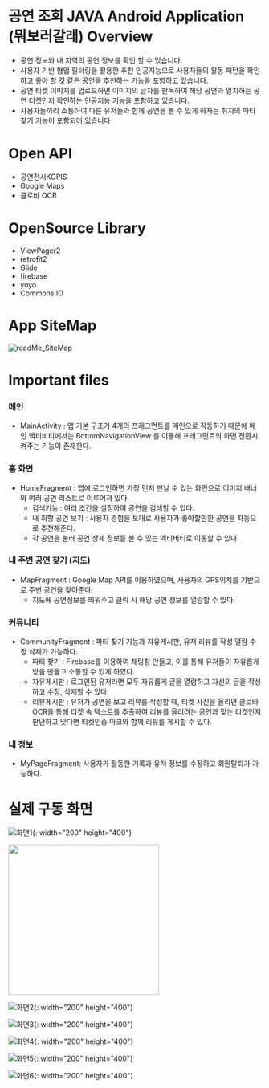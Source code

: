 # 공연 조회 JAVA Android Application  (뭐보러갈래) Overview
- 공연 정보와 내 지역의 공연 정보를 확인 할 수 있습니다.
- 사용자 기반 협업 필터링을 활용한 추천 인공지능으로 사용자들의 활동 패턴을 확인하고 좋아 할 것 같은 공연을 추천하는 기능을 포함하고 있습니다.
- 공연 티켓 이미지를 업로드하면 이미지의 글자를 판독하여 해당 공연과 일치하는 공연 티켓인지 확인하는 인공지능 기능을 포함하고 있습니다.
- 사용자들끼리 소통하여 다른 유저들과 함께 공연을 볼 수 있게 하자는 취지의 파티 찾기 기능이 포함되어 있습니다

# Open API
- 공연전시KOPIS
- Google Maps
- 클로바 OCR

#  OpenSource Library
- ViewPager2
- retrofit2
- Glide
- firebase
- yoyo
- Commons IO

# App SiteMap
![readMe_SiteMap](https://user-images.githubusercontent.com/105832386/190550178-7716bb56-ba26-415c-9301-592576646acd.png)

# Important files
### **메인**
-  MainActivity : 앱 기본 구조가 4개의 프래그먼트를 메인으로 작동하기 때문에 메인 액티비티에서는 BottomNavigationView 를 이용해 프래그먼트의 화면 전환시켜주는 기능이 존재한다. 

### **홈 화면**
  - HomeFragment : 앱에 로그인하면 가장 먼저 만날 수 있는 화면으로 이미지 배너와 여러 공연 리스트로 이루어져 있다.
    - 검색기능 : 여러 조건을 설정하여 공연을 검색할 수 있다.
    - 내 취향 공연 보기 : 사용자 경험을 토대로 사용자가 좋아할만한 공연을 자동으로 추천해준다.
    - 각 공연을 눌러 공연 상세 정보를 볼 수 있는 액티비티로 이동할 수 있다.

### **내 주변 공연 찾기 (지도)**
  - MapFragment : Google Map API를 이용하였으며, 사용자의 GPS위치를 기반으로 주변 공연을 찾아준다.
    - 지도에 공연정보를 띄워주고 클릭 시 해당 공연 정보를 열람할 수 있다.

### **커뮤니티**
  - CommunityFragment : 파티 찾기 기능과 자유게시판, 유저 리뷰를 작성 열람 수정 삭제가 가능하다. 
    - 파티 찾기 : Firebase를 이용하여 채팅창 만들고, 이를 통해 유저들이 자유롭게 방을 만들고 소통할 수 있게 하였다.
    - 자유게시판 : 로그인된 유저라면 모두 자유롭게 글을 열람하고 자신의 글을 작성하고 수정, 삭제할 수 있다.
    - 리뷰게시판 : 유저가 공연을 보고 리뷰를 작성할 때, 티켓 사진을 올리면 클로바 OCR을 통해 티켓 속 텍스트를 추출하여 리뷰를 올리려는 공연과 맞는 티켓인지 판단하고 맞다면 티켓인증 마크와 함께 리뷰를 게시할 수 있다.  

### **내 정보**
  - MyPageFragment: 사용자가 활동한 기록과 유저 정보를 수정하고 회원탈퇴가 가능하다.

# 실제 구동 화면

![화면1](https://user-images.githubusercontent.com/105832386/190554589-34740111-84ba-43e7-935c-3c49ea36772c.png){: width="200" height="400"}

<img src="https://user-images.githubusercontent.com/105832386/190554589-34740111-84ba-43e7-935c-3c49ea36772c.png" width="300" height="300">

![화면2](https://user-images.githubusercontent.com/105832386/190554594-c91215f0-8358-47a7-95b3-24e7b301a9f7.png){: width="200" height="400"}

![화면3](https://user-images.githubusercontent.com/105832386/190554596-680e9d29-4e1f-452f-bf71-5a7b6dd50c5a.png){: width="200" height="400"}

![화면4](https://user-images.githubusercontent.com/105832386/190554597-54a118a8-972b-4354-b06a-fbe98e127b4b.png){: width="200" height="400"}

![화면5](https://user-images.githubusercontent.com/105832386/190554599-60a95d1b-faad-4eaf-bc27-5817436f9c4f.png){: width="200" height="400"}

![화면6](https://user-images.githubusercontent.com/105832386/190554603-992aac1c-b601-48c5-ab1e-bd883be6ec81.png){: width="200" height="400"}
